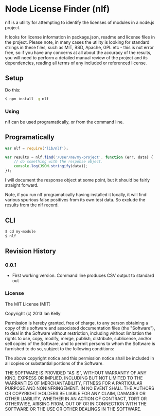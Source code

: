 # Node License Finder (nlf)

nlf is a utility for attempting to identify the licenses of modules in a node.js project.

It looks for license information in package.json, readme and license files in the project.  Please note, in many cases
the utility is looking
for standard strings in these files, such as MIT, BSD, Apache, GPL etc - this is not error free, so if you have any 
concerns at all about the accuracy of the results, you will need to perform a detailed manual review of the project
and its dependencies, reading all terms of any included or referenced license.

## Setup

Do this:

```sh
$ npm install -g nlf

```

### Using

nlf can be used programatically, or from the command line.

## Programatically

```javascript
var nlf = require('lib/nlf');

var results = nlf.find('/User/me/my-project', function (err, data) {
	// do something with the response object.
	console.log(JSON.stringify(data));
});
```

I will document the response object at some point, but it should be fairly straight forward.

Note, if you run nlf programatically having installed it locally, it will find various spurious false positives from its own test data. So exclude the results from the nlf record.

## CLI

```sh
$ cd my-module
$ nlf
```

## Revision History

### 0.0.1

- First working version.  Command line produces CSV output to standard out

### License

The MIT License (MIT)

Copyright (c) 2013 Ian Kelly

Permission is hereby granted, free of charge, to any person obtaining a copy
of this software and associated documentation files (the "Software"), to deal
in the Software without restriction, including without limitation the rights
to use, copy, modify, merge, publish, distribute, sublicense, and/or sell
copies of the Software, and to permit persons to whom the Software is
furnished to do so, subject to the following conditions:

The above copyright notice and this permission notice shall be included in
all copies or substantial portions of the Software.

THE SOFTWARE IS PROVIDED "AS IS", WITHOUT WARRANTY OF ANY KIND, EXPRESS OR
IMPLIED, INCLUDING BUT NOT LIMITED TO THE WARRANTIES OF MERCHANTABILITY,
FITNESS FOR A PARTICULAR PURPOSE AND NONINFRINGEMENT. IN NO EVENT SHALL THE
AUTHORS OR COPYRIGHT HOLDERS BE LIABLE FOR ANY CLAIM, DAMAGES OR OTHER
LIABILITY, WHETHER IN AN ACTION OF CONTRACT, TORT OR OTHERWISE, ARISING FROM,
OUT OF OR IN CONNECTION WITH THE SOFTWARE OR THE USE OR OTHER DEALINGS IN
THE SOFTWARE.

[node.js]: http://nodejs.org
[mocha]: http://visionmedia.github.com/mocha/
[(MIT)]: http://opensource.org/licenses/MIT

